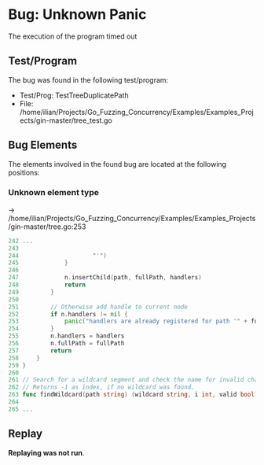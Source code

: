 # Bug: Unknown Panic

The execution of the program timed out

## Test/Program
The bug was found in the following test/program:

- Test/Prog: TestTreeDuplicatePath
- File: /home/ilian/Projects/Go_Fuzzing_Concurrency/Examples/Examples_Projects/gin-master/tree_test.go

## Bug Elements
The elements involved in the found bug are located at the following positions:

###  Unknown element type
-> /home/ilian/Projects/Go_Fuzzing_Concurrency/Examples/Examples_Projects/gin-master/tree.go:253
```go
242 ...
243 
244 					"'")
245 			}
246 
247 			n.insertChild(path, fullPath, handlers)
248 			return
249 		}
250 
251 		// Otherwise add handle to current node
252 		if n.handlers != nil {
253 			panic("handlers are already registered for path '" + fullPath + "'")           // <-------
254 		}
255 		n.handlers = handlers
256 		n.fullPath = fullPath
257 		return
258 	}
259 }
260 
261 // Search for a wildcard segment and check the name for invalid characters.
262 // Returns -1 as index, if no wildcard was found.
263 func findWildcard(path string) (wildcard string, i int, valid bool) {
264 
265 ...
```


## Replay
**Replaying was not run**.

